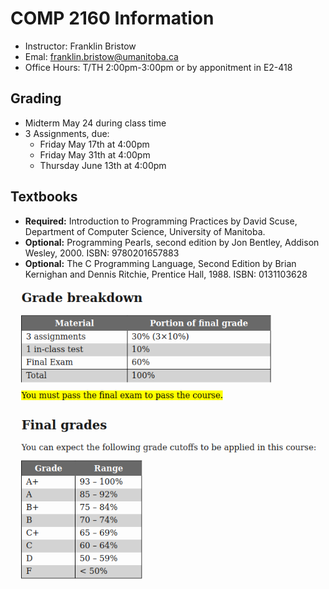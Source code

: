# COMP 2160 Information
- Instructor: Franklin Bristow
- Emal: franklin.bristow@umanitoba.ca
- Office Hours: T/TH 2:00pm-3:00pm or by apponitment in E2-418

## Grading
- Midterm May 24 during class time
- 3 Assignments, due:
    - Friday May 17th at 4:00pm
    - Friday May 31th at 4:00pm
    - Thursday June 13th at 4:00pm

## Textbooks
- **Required:** Introduction to Programming Practices by David Scuse, Department of Computer Science, University of Manitoba.
- **Optional:** Programming Pearls, second edition by Jon Bentley, Addison Wesley, 2000. ISBN: 9780201657883
- **Optional:** The C Programming Language, Second Edition by Brian Kernighan and Dennis Ritchie, Prentice Hall, 1988. ISBN: 0131103628


![](Images/grading.png)
